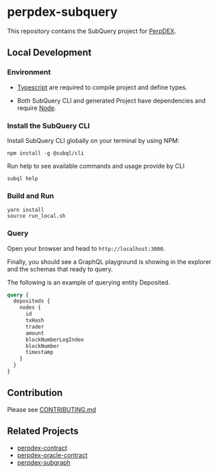 # perpdex-subquery

This repository contains the SubQuery project for [PerpDEX](https://perpdex.com/).

## Local Development

### Environment

- [Typescript](https://www.typescriptlang.org/) are required to compile project and define types.

- Both SubQuery CLI and generated Project have dependencies and require [Node](https://nodejs.org/en/).

### Install the SubQuery CLI

Install SubQuery CLI globally on your terminal by using NPM:

```
npm install -g @subql/cli
```

Run help to see available commands and usage provide by CLI

```
subql help
```

### Build and Run

```
yarn install
source run_local.sh
```

### Query

Open your browser and head to `http://localhost:3000`.

Finally, you should see a GraphQL playground is showing in the explorer and the schemas that ready to query.

The following is an example of querying entity Deposited.
```graphql
query {
  depositeds {
    nodes {
      id
      txHash
      trader
      amount
      blockNumberLogIndex
      blockNumber
      timestamp
    }
  }
}
```
## Contribution

Please see [CONTRIBUTING.md](CONTRIBUTING.md)

## Related Projects
- [perpdex-contract](https://github.com/perpdex/perpdex-contract)
- [perpdex-oracle-contract](https://github.com/perpdex/perpdex-oracle-contract)
- [perpdex-subgraph](https://github.com/perpdex/perpdex-subgraph)